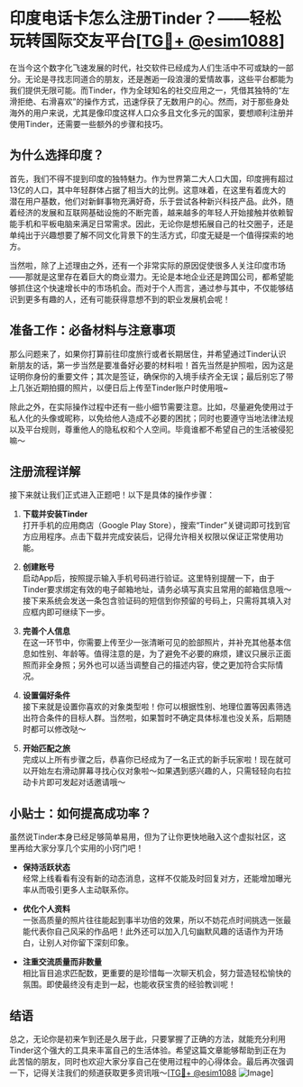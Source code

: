 # 印度电话卡怎么注册Tinder？——轻松玩转国际交友平台[[TG💪+ @esim1088](https://t.me/s/esim1088)]

在当今这个数字化飞速发展的时代，社交软件已经成为人们生活中不可或缺的一部分。无论是寻找志同道合的朋友，还是邂逅一段浪漫的爱情故事，这些平台都能为我们提供无限可能。而Tinder，作为全球知名的社交应用之一，凭借其独特的“左滑拒绝、右滑喜欢”的操作方式，迅速俘获了无数用户的心。然而，对于那些身处海外的用户来说，尤其是像印度这样人口众多且文化多元的国家，要想顺利注册并使用Tinder，还需要一些额外的步骤和技巧。

## 为什么选择印度？

首先，我们不得不提到印度的独特魅力。作为世界第二大人口大国，印度拥有超过13亿的人口，其中年轻群体占据了相当大的比例。这意味着，在这里有着庞大的潜在用户基数，他们对新鲜事物充满好奇，乐于尝试各种新兴科技产品。此外，随着经济的发展和互联网基础设施的不断完善，越来越多的年轻人开始接触并依赖智能手机和平板电脑来满足日常需求。因此，无论你是想拓展自己的社交圈子，还是单纯出于兴趣想要了解不同文化背景下的生活方式，印度无疑是一个值得探索的地方。

当然啦，除了上述理由之外，还有一个非常实际的原因促使很多人关注印度市场——那就是这里存在着巨大的商业潜力。无论是本地企业还是跨国公司，都希望能够抓住这个快速增长中的市场机会。而对于个人而言，通过参与其中，不仅能够结识到更多有趣的人，还有可能获得意想不到的职业发展机会呢！

## 准备工作：必备材料与注意事项

那么问题来了，如果你打算前往印度旅行或者长期居住，并希望通过Tinder认识新朋友的话，第一步当然是要准备好必要的材料啦！首先当然是护照啦，因为这是证明你身份的重要文件；其次是签证，确保你的入境手续齐全无误；最后别忘了带上几张近期拍摄的照片，以便日后上传至Tinder账户时使用哦~

除此之外，在实际操作过程中还有一些小细节需要注意。比如，尽量避免使用过于私人化的头像或昵称，以免给他人造成不必要的困扰；同时也要遵守当地法律法规以及平台规则，尊重他人的隐私权和个人空间。毕竟谁都不希望自己的生活被侵犯嘛～

## 注册流程详解

接下来就让我们正式进入正题吧！以下是具体的操作步骤：

1. **下载并安装Tinder**  
   打开手机的应用商店（Google Play Store），搜索“Tinder”关键词即可找到官方应用程序。点击下载并完成安装后，记得允许相关权限以保证正常使用功能。

2. **创建账号**  
   启动App后，按照提示输入手机号码进行验证。这里特别提醒一下，由于Tinder要求绑定有效的电子邮箱地址，请务必填写真实且常用的邮箱信息哦～接下来系统会发送一条包含验证码的短信到你预留的号码上，只需将其填入对应框内即可继续下一步。

3. **完善个人信息**  
   在这一环节中，你需要上传至少一张清晰可见的脸部照片，并补充其他基本信息如性别、年龄等。值得注意的是，为了避免不必要的麻烦，建议只展示正面照而非全身照；另外也可以适当调整自己的描述内容，使之更加符合实际情况。

4. **设置偏好条件**  
   接下来就是设置你喜欢的对象类型啦！你可以根据性别、地理位置等因素筛选出符合条件的目标人群。当然啦，如果暂时不确定具体标准也没关系，后期随时都可以修改哒～

5. **开始匹配之旅**  
   完成以上所有步骤之后，恭喜你已经成为了一名正式的新手玩家啦！现在就可以开始左右滑动屏幕寻找心仪对象啦～如果遇到感兴趣的人，只需轻轻向右拉动卡片即可发起对话邀请哦～

## 小贴士：如何提高成功率？

虽然说Tinder本身已经足够简单易用，但为了让你更快地融入这个虚拟社区，这里再给大家分享几个实用的小窍门吧！

- **保持活跃状态**  
  经常上线看看有没有新的动态消息，这样不仅能及时回复对方，还能增加曝光率从而吸引更多人主动联系你。
  
- **优化个人资料**  
  一张高质量的照片往往能起到事半功倍的效果，所以不妨花点时间挑选一张最能代表你自己风采的作品吧！此外还可以加入几句幽默风趣的话语作为开场白，让别人对你留下深刻印象。

- **注重交流质量而非数量**  
  相比盲目追求匹配数，更重要的是珍惜每一次聊天机会，努力营造轻松愉快的氛围。即使最终没有走到一起，也能收获宝贵的经验教训呢！

## 结语

总之，无论你是初来乍到还是久居于此，只要掌握了正确的方法，就能充分利用Tinder这个强大的工具来丰富自己的生活体验。希望这篇文章能够帮助到正在为此苦恼的朋友，同时也欢迎大家分享自己在使用过程中的心得体会。最后再次强调一下，记得关注我们的频道获取更多资讯哦～[[TG💪+ @esim1088](https://t.me/s/esim1088) ![Image](https://i.postimg.cc/4NQfJmqS/Snipaste-2025-05-13-00-14-12.png)]